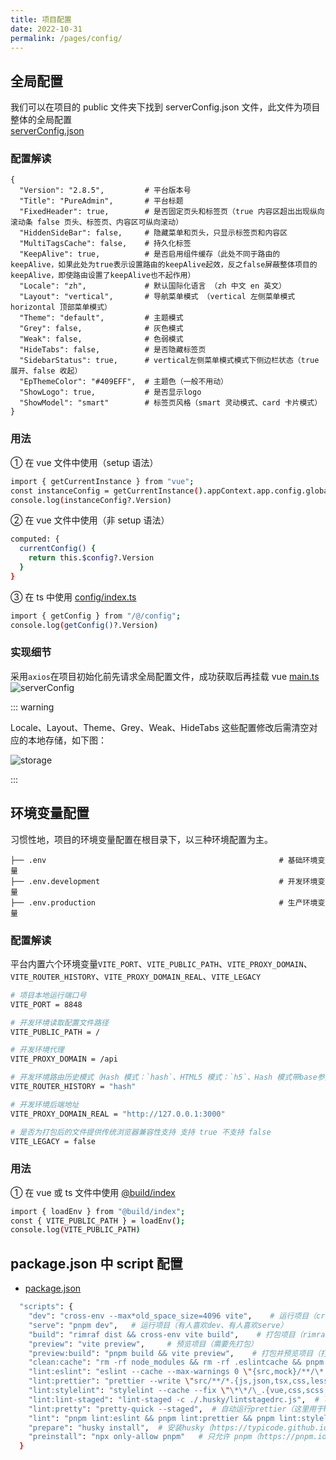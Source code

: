 ```yaml
---
title: 项目配置
date: 2022-10-31
permalink: /pages/config/
---
```


## 全局配置

我们可以在项目的 public 文件夹下找到 serverConfig.json 文件，此文件为项目整体的全局配置  
[serverConfig.json](https://gitee.com/yiming_chang/pure-admin-thin/blob/main/public/serverConfig.json) <Badge text="代码"/>

### 配置解读

```
{
  "Version": "2.8.5",         # 平台版本号
  "Title": "PureAdmin",       # 平台标题
  "FixedHeader": true,        # 是否固定页头和标签页（true 内容区超出出现纵向滚动条 false 页头、标签页、内容区可纵向滚动）
  "HiddenSideBar": false,     # 隐藏菜单和页头，只显示标签页和内容区
  "MultiTagsCache": false,    # 持久化标签
  "KeepAlive": true,          # 是否启用组件缓存（此处不同于路由的keepAlive，如果此处为true表示设置路由的keepAlive起效，反之false屏蔽整体项目的keepAlive，即使路由设置了keepAlive也不起作用）
  "Locale": "zh",             # 默认国际化语言 （zh 中文 en 英文）
  "Layout": "vertical",       # 导航菜单模式 （vertical 左侧菜单模式 horizontal 顶部菜单模式）
  "Theme": "default",         # 主题模式
  "Grey": false,              # 灰色模式
  "Weak": false,              # 色弱模式
  "HideTabs": false,          # 是否隐藏标签页
  "SidebarStatus": true,      # vertical左侧菜单模式模式下侧边栏状态（true 展开、false 收起）
  "EpThemeColor": "#409EFF",  # 主题色（一般不用动）
  "ShowLogo": true,           # 是否显示logo
  "ShowModel": "smart"        # 标签页风格（smart 灵动模式、card 卡片模式）
}
```

### 用法

① 在 vue 文件中使用（setup 语法）

```sh
import { getCurrentInstance } from "vue";
const instanceConfig = getCurrentInstance().appContext.app.config.globalProperties.$config;
console.log(instanceConfig?.Version)
```

② 在 vue 文件中使用（非 setup 语法）

```sh
computed: {
  currentConfig() {
    return this.$config?.Version
  }
}
```

③ 在 ts 中使用 [config/index.ts](https://gitee.com/yiming_chang/vue-pure-admin/blob/main/src/config/index.ts#L12) <Badge text="代码"/>

```sh
import { getConfig } from "/@/config";
console.log(getConfig()?.Version)
```

### 实现细节

采用`axios`在项目初始化前先请求全局配置文件，成功获取后再挂载 vue [main.ts](https://gitee.com/yiming_chang/vue-pure-admin/blob/main/src/main.ts#L29) <Badge text="代码"/>
![serverConfig](~@alias/img/serverConfig.png)

::: warning

Locale、Layout、Theme、Grey、Weak、HideTabs 这些配置修改后需清空对应的本地存储，如下图：

![storage](~@alias/img/storage.png)

:::

## 环境变量配置

习惯性地，项目的环境变量配置在根目录下，以三种环境配置为主。

```
├── .env                                                    # 基础环境变量
├── .env.development                                        # 开发环境变量
├── .env.production                                         # 生产环境变量
```

### 配置解读

平台内置六个环境变量`VITE_PORT`、`VITE_PUBLIC_PATH`、`VITE_PROXY_DOMAIN`、`VITE_ROUTER_HISTORY`、`VITE_PROXY_DOMAIN_REAL`、`VITE_LEGACY`

```sh
# 项目本地运行端口号
VITE_PORT = 8848

# 开发环境读取配置文件路径
VITE_PUBLIC_PATH = /

# 开发环境代理
VITE_PROXY_DOMAIN = /api

# 开发环境路由历史模式（Hash 模式：`hash`、HTML5 模式：`h5`、Hash 模式带base参数："hash,base参数"、HTML5 模式带base参数："h5,base参数"）
VITE_ROUTER_HISTORY = "hash"

# 开发环境后端地址
VITE_PROXY_DOMAIN_REAL = "http://127.0.0.1:3000"

# 是否为打包后的文件提供传统浏览器兼容性支持 支持 true 不支持 false
VITE_LEGACY = false
```

### 用法

① 在 vue 或 ts 文件中使用 [@build/index](https://gitee.com/yiming_chang/vue-pure-admin/blob/main/build/index.ts#L37) <Badge text="代码"/>

```sh
import { loadEnv } from "@build/index";
const { VITE_PUBLIC_PATH } = loadEnv();
console.log(VITE_PUBLIC_PATH)
```

## package.json 中 script 配置

- [package.json](https://gitee.com/yiming_chang/vue-pure-admin/blob/main/package.json#L9) <Badge text="代码"/>

```sh
  "scripts": {
    "dev": "cross-env --max*old_space_size=4096 vite",    # 运行项目（cross-env 运行跨平台设置和使用环境变量的脚本）
    "serve": "pnpm dev",   # 运行项目（有人喜欢dev、有人喜欢serve）
    "build": "rimraf dist && cross-env vite build",    # 打包项目（rimraf 包的作用：以包的形式包装rm -rf命令，用来删除文件和文件夹的，不管文件夹是否为空，都可删除）
    "preview": "vite preview",     # 预览项目（需要先打包）
    "preview:build": "pnpm build && vite preview",    # 打包并预览项目（打包后本地会自动开启一个服务方便用户预览打包后的项目）
    "clean:cache": "rm -rf node_modules && rm -rf .eslintcache && pnpm install",     # 删除node_modules、清空eslint缓存并重新安装项目依赖
    "lint:eslint": "eslint --cache --max-warnings 0 \"{src,mock}/**/\*.{vue,ts,tsx}\" --fix",   # eslint修复
    "lint:prettier": "prettier --write \"src/**/*.{js,json,tsx,css,less,scss,vue,html,md}\"",    # prettier格式化
    "lint:stylelint": "stylelint --cache --fix \"\*\*/\_.{vue,css,scss,postcss,less}\" --cache --cache-location node_modules/.cache/stylelint/",  # stylelint格式化修复
    "lint:lint-staged": "lint-staged -c ./.husky/lintstagedrc.js",  # lint-staged能够让lint只检测暂存区的文件（这里用于husky，提交前校验）
    "lint:pretty": "pretty-quick --staged",  # 自动运行prettier（这里用于husky，提交前校验）
    "lint": "pnpm lint:eslint && pnpm lint:prettier && pnpm lint:stylelint",  # 整体lint格式化并修复
    "prepare": "husky install",  # 安装husky（https://typicode.github.io/husky/#/）
    "preinstall": "npx only-allow pnpm"   # 只允许 pnpm（https://pnpm.io/zh/only-allow-pnpm）
  }
```

